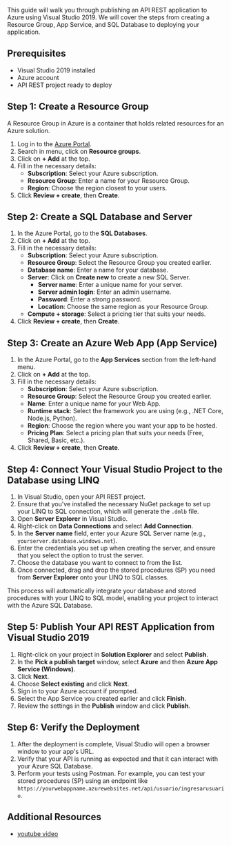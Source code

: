 This guide will walk you through publishing an API REST application to Azure using Visual Studio 2019. We will cover the steps from creating a Resource Group, App Service, and SQL Database to deploying your application.

## Prerequisites

- Visual Studio 2019 installed
- Azure account
- API REST project ready to deploy

## Step 1: Create a Resource Group

A Resource Group in Azure is a container that holds related resources for an Azure solution.

1. Log in to the [Azure Portal](https://portal.azure.com).
2. Search in menu, click on **Resource groups**.
3. Click on **+ Add** at the top.
4. Fill in the necessary details:
   - **Subscription**: Select your Azure subscription.
   - **Resource Group**: Enter a name for your Resource Group.
   - **Region**: Choose the region closest to your users.
5. Click **Review + create**, then **Create**.

## Step 2: Create a SQL Database and Server

1. In the Azure Portal, go to the **SQL Databases**.
2. Click on **+ Add** at the top.
3. Fill in the necessary details:
   - **Subscription**: Select your Azure subscription.
   - **Resource Group**: Select the Resource Group you created earlier.
   - **Database name**: Enter a name for your database.
   - **Server**: Click on **Create new** to create a new SQL Server.
     - **Server name**: Enter a unique name for your server.
     - **Server admin login**: Enter an admin username.
     - **Password**: Enter a strong password.
     - **Location**: Choose the same region as your Resource Group.
   - **Compute + storage**: Select a pricing tier that suits your needs.
4. Click **Review + create**, then **Create**.

## Step 3: Create an Azure Web App (App Service)

1. In the Azure Portal, go to the **App Services** section from the left-hand menu.
2. Click on **+ Add** at the top.
3. Fill in the necessary details:
   - **Subscription**: Select your Azure subscription.
   - **Resource Group**: Select the Resource Group you created earlier.
   - **Name**: Enter a unique name for your Web App.
   - **Runtime stack**: Select the framework you are using (e.g., .NET Core, Node.js, Python).
   - **Region**: Choose the region where you want your app to be hosted.
   - **Pricing Plan**: Select a pricing plan that suits your needs (Free, Shared, Basic, etc.).
4. Click **Review + create**, then **Create**.

## Step 4: Connect Your Visual Studio Project to the Database using LINQ

1. In Visual Studio, open your API REST project.
2. Ensure that you've installed the necessary NuGet package to set up your LINQ to SQL connection, which will generate the `.dmlb` file.
3. Open **Server Explorer** in Visual Studio.
4. Right-click on **Data Connections** and select **Add Connection**.
5. In the **Server name** field, enter your Azure SQL Server name (e.g., `yourserver.database.windows.net`).
6. Enter the credentials you set up when creating the server, and ensure that you select the option to trust the server.
7. Choose the database you want to connect to from the list.
8. Once connected, drag and drop the stored procedures (SP) you need from **Server Explorer** onto your LINQ to SQL classes.

This process will automatically integrate your database and stored procedures with your LINQ to SQL model, enabling your project to interact with the Azure SQL Database.

## Step 5: Publish Your API REST Application from Visual Studio 2019

1. Right-click on your project in **Solution Explorer** and select **Publish**.
2. In the **Pick a publish target** window, select **Azure** and then **Azure App Service (Windows)**.
3. Click **Next**.
4. Choose **Select existing** and click **Next**.
5. Sign in to your Azure account if prompted.
6. Select the App Service you created earlier and click **Finish**.
7. Review the settings in the **Publish** window and click **Publish**.

## Step 6: Verify the Deployment

1. After the deployment is complete, Visual Studio will open a browser window to your app's URL.
2. Verify that your API is running as expected and that it can interact with your Azure SQL Database.
3. Perform your tests using Postman. For example, you can test your stored procedures (SP) using an endpoint like `https://yourwebappname.azurewebsites.net/api/usuario/ingresarusuario`.

## Additional Resources
- [youtube video](https://www.youtube.com/watch?v=1ScH-USLYXg)
